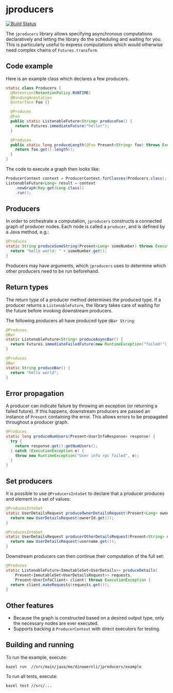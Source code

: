 # jproducers

[![Build Status](https://travis-ci.org/dinowernli/jproducers.svg?branch=master)](https://travis-ci.org/dinowernli/jproducers)

The `jproducers` library allows specifying asynchronous computations declaratively and letting the library do the scheduling and waiting for you. This is particularly useful to express computations which would otherwise need complex chains of `Futures.transform`.

## Code example

Here is an example class which declares a few producers.

```java
static class Producers {
  @Retention(RetentionPolicy.RUNTIME)
  @BindingAnnotation
  @interface Foo {}

  @Produces
  @Foo
  public static ListenableFuture<String> produceFoo() {
    return Futures.immediateFuture("hello!");
  }

  @Produces
  public static long produceLength(@Foo Present<String> foo) throws ExecutionException {
    return foo.get().length();
  }
}
```

The code to execute a graph then looks like:

```java
ProducerContext context = ProducerContext.forClasses(Producers.class);
ListenableFuture<Long> result = context
    .newGraph(Key.get(Long.class))
    .run();
```

## Producers

In order to orchestrate a computation, `jproducers` constructs a connected graph of producer nodes. Each node is called a `producer`, and is defined by a Java method, e.g.:

```java
@Produces
static String produceSomeString(Present<Long> someNumber) throws ExecutionException {
  return "hello world: " + someNumber.get();
}
```

Producers may have arguments, which `jproducers` uses to determine which other producers need to be run beforehand.

## Return types

The return type of a producer method determines the produced type. If a producer returns a `ListenableFuture`, the library takes care of waiting for the future before invoking downstream producers.

The following producers all have produced type `@Bar String`:

```java
@Produces
@Bar
static ListenableFuture<String> produceAsyncBar() {
  return Futures.immediateFailedFuture(new RuntimeException("failed!"));
}

@Produces
@Bar
static String produceBar() {
  return "hello world";
}
```

## Error propagation

A producer can indicate failure by throwing an exception (or returning a failed future). If this happens, downstream producers are passed an instance of `Present` containing the error. This allows errors to be propagated throughout a producer graph.

```java
@Produces
static long produceNumUsers(Present<UserInfoResponse> response) {
  try {
    return response.get().getNumUsers();
  } catch (ExecutionException e) {
    throw new RuntimeException("User info rpc failed", e);
  }
}
```

## Set producers

It is possible to use `@ProducersIntoSet` to declare that a producer produces and element in a set of values:

```java
@ProducesIntoSet
static UserDetailsRequest produceOwnerDetailsRequest(Present<Long> ownerId) throws ExecutionException {
  return new UserDetailsRequest(ownerId.get());
}

@ProducesIntoSet
static UserDetailsRequest producerOtherDetailsRequest(Present<String> username) throws ExecutionException {
  return new UserDetailsRequest(username.get());
}
```

Downstream producers can then continue their computation of the full set:

```java
@Produces
static ListenableFuture<ImmutableSet<UserDetails>> produceDetails(
    Present<ImmutableSet<UserDetailsRequest>> requests,
    Present<UserInfoClient> client) throws ExecutionException {
  return client.makeRequests(requests.get());
}
```

## Other features

* Because the graph is constructed based on a desired output type, only the necessary nodes are ever executed.
* Supports backing a `ProducerContext` with direct executors for testing.

## Building and running

To run the example, execute:

`bazel run  //src/main/java/me/dinowernli/jproducers/example`

To run all tests, execute:

`bazel test //src/...`
